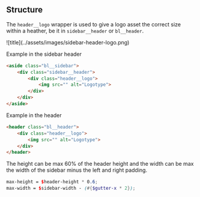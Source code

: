 ## Structure

The `header__logo` wrapper is used to give a logo asset the correct size within a heather, be it in `sidebar__header` or `bl__header`.

<div class="image" markdown>
![title](../assets/images/sidebar-header-logo.png)
</div>

Example in the sidebar header

```html
<aside class="bl__sidebar">
	<div class="sidebar__header">
		<div class="header__logo">
			<img src="" alt="Logotype">
		</div>
	</div>
</aside>
```

Example in the header

```html
<header class="bl__header">
	<div class="header__logo">
		<img src="" alt="Logotype">
	</div>
</header>
```

The height can be max 60% of the header height and the width can be max the width of the sidebar minus the left and right padding.

```scss
max-height = $header-height * 0.6;
max-width = $sidebar-width - (#{$gutter-x * 2});
```